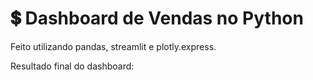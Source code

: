 # 💲 Dashboard de Vendas no Python
Feito utilizando pandas, streamlit e plotly.express.

Resultado final do dashboard:
